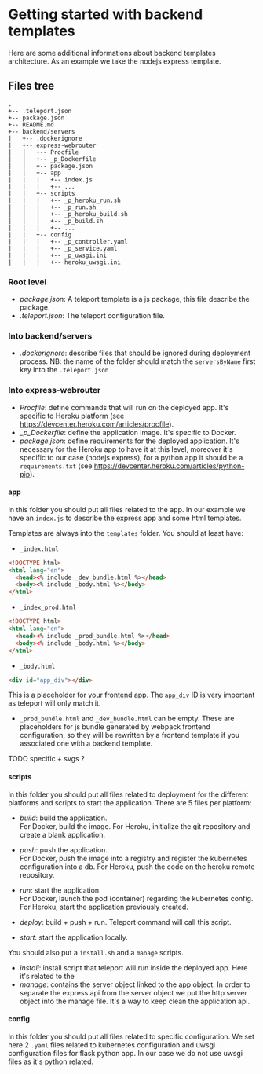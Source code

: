 # Getting started with backend templates
Here are some additional informations about backend templates architecture. As an example we take the nodejs express template.

## Files tree
```
.
+-- .teleport.json
+-- package.json
+-- README.md
+-- backend/servers
|   +-- .dockerignore
|   +-- express-webrouter
|   |   +-- Procfile
|   |   +-- _p_Dockerfile
|   |   +-- package.json
|   |   +-- app
|   |   |   +-- index.js
|   |   |   +-- ...
|   |   +-- scripts
|   |   |   +-- _p_heroku_run.sh
|   |   |   +-- _p_run.sh
|   |   |   +-- _p_heroku_build.sh
|   |   |   +-- _p_build.sh
|   |   |   +-- ...
|   |   +-- config
|   |   |   +-- _p_controller.yaml
|   |   |   +-- _p_service.yaml
|   |   |   +-- _p_uwsgi.ini
|   |   |   +-- heroku_uwsgi.ini
```

### Root level
- *package.json*: A teleport template is a js package, this file describe the package.
- *.teleport.json*: The teleport configuration file.

### Into backend/servers
- *.dockerignore*: describe files that should be ignored during deployment process.
NB: the name of the folder should match the `serversByName` first key into the `.teleport.json`

### Into express-webrouter
- *Procfile*: define commands that will run on the deployed app. It's specific to Heroku platform (see https://devcenter.heroku.com/articles/procfile).
- *_p_Dockerfile*: define the application image. It's specific to Docker.
- *package.json*: define requirements for the deployed application. It's necessary for the Heroku app to have it at this level, moreover it's specific to our case (nodejs express), for a python app it should be a `requirements.txt` (see https://devcenter.heroku.com/articles/python-pip).

#### app
In this folder you should put all files related to the app. In our example we have an `index.js` to describe the express app and some html templates.

Templates are always into the `templates` folder. You should at least have:
- `_index.html`
```html
<!DOCTYPE html>
<html lang="en">
  <head><% include _dev_bundle.html %></head>
  <body><% include _body.html %></body>
</html>
```

- `_index_prod.html`
```html
<!DOCTYPE html>
<html lang="en">
  <head><% include _prod_bundle.html %></head>
  <body><% include _body.html %></body>
</html>
```

- `_body.html`
```html
<div id="app_div"></div>
```
This is a placeholder for your frontend app. The `app_div` ID is very important as teleport will only match it.

- `_prod_bundle.html` and `_dev_bundle.html` can be empty. These are placeholders for js bundle generated by webpack frontend configuration, so they will be rewritten by a frontend template if you associated one with a backend template.

TODO specific + svgs ?

#### scripts
In this folder you should put all files related to deployment for the different platforms and scripts to start the application. There are 5 files per platform:  
- *build*: build the application.  
For Docker, build the image.
For Heroku, initialize the git repository and create a blank application.

- *push*: push the application.  
For Docker, push the image into a registry and register the kubernetes configuration into a db.
For Heroku, push the code on the heroku remote repository.

- *run*: start the application.  
For Docker, launch the pod (container) regarding the kubernetes config.
For Heroku, start the application previously created.

- *deploy*: build + push + run. Teleport command will call this script.

- *start*: start the application locally.

You should also put a `install.sh` and a `manage` scripts.  
- *install*: install script that teleport will run inside the deployed app. Here it's related to the
- *manage*: contains the server object linked to the app object. In order to separate the express api from the server object we put the http server object into the manage file. It's a way to keep clean the application api.

#### config
In this folder you should put all files related to specific configuration. We set here 2 `.yaml` files related to kubernetes configuration and uwsgi configuration files for flask python app. In our case we do not use uwsgi files as it's python related.
